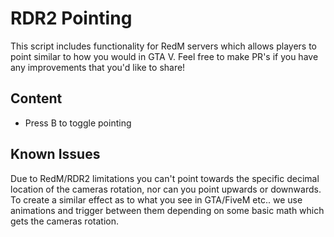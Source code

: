 # RDR2 Pointing
This script includes functionality for RedM servers which allows players to point similar to how you would in GTA V.
Feel free to make PR's if you have any improvements that you'd like to share!
## Content
- Press B to toggle pointing
## Known Issues
Due to RedM/RDR2 limitations you can't point towards the specific decimal location of the cameras rotation, nor can you point upwards or downwards.
To create a similar effect as to what you see in GTA/FiveM etc.. we use animations and trigger between them depending on some basic math which gets the cameras rotation.
